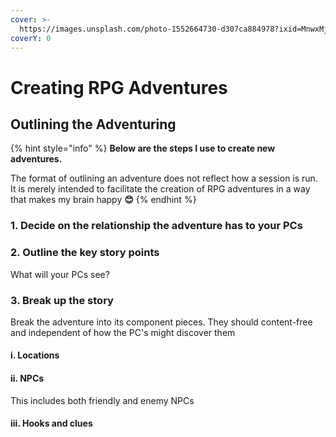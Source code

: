 ```yaml
---
cover: >-
  https://images.unsplash.com/photo-1552664730-d307ca884978?ixid=MnwxMjA3fDB8MHxwaG90by1wYWdlfHx8fGVufDB8fHx8&ixlib=rb-1.2.1&auto=format&fit=crop&w=2970&q=80
coverY: 0
---
```


# Creating RPG Adventures

## Outlining the Adventuring

{% hint style="info" %}
**Below are the steps I use to create new adventures.**&#x20;

The format of outlining an adventure does not reflect how a session is run. It is merely intended to facilitate the creation of RPG adventures in a way that makes my brain happy **😊**
{% endhint %}



### 1. Decide on the relationship the adventure has to your PCs

### 2. Outline the key story points

What will your PCs see?

### 3. Break up the story

Break the adventure into its component pieces. They should content-free and independent of how the PC's might discover them

#### i.  Locations

#### ii. NPCs

This includes both friendly and enemy NPCs

#### iii. Hooks and clues
